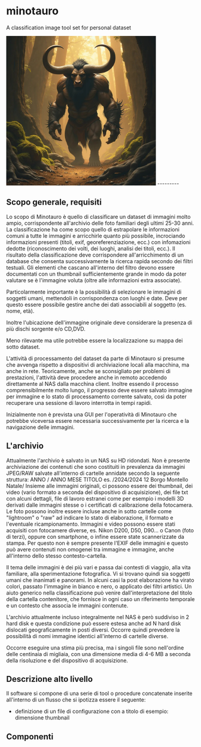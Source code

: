 # minotauro

A classification image tool set for personal dataset

<img src="minotaur.jpg" alt="minotaur" width="400"/>
---------

## Scopo generale, requisiti
Lo scopo di Minotauro è quello di classificare un dataset di immagini molto ampio, corrispondente all'archivio delle foto familiari degli ultimi 25-30 anni.
La classificazione ha come scopo quello di estrapolare le informazioni comuni a tutte le immagini e arricchirle quanto più possibile, incrociando informazioni presenti (titoli, exif, georeferenziazione, ecc.) con infomazioni dedotte (riconoscimento dei volti, dei luoghi, analisi dei titoli, ecc.).
Il risultato della classificazione deve corrispondere all'arricchimento di un database che consenta successivamente la ricerca rapida secondo dei filtri testuali.
Gli elementi che cascano all'interno del filtro devono essere documentati con un thumbnail sufficientemente grande in modo da poter valutare se è l'immagine voluta (oltre alle informazioni extra associate).

Particolarmente importante è la possibilità di selezionare le immagini di soggetti umani, mettendoli in corrispondenza con luoghi e date. 
Deve per questo essere possibile gestire anche dei dati associabili al soggetto (es. nome, età).

Inoltre l'ubicazione dell'immagine originale deve considerare la presenza di più dischi sorgente e/o CD,DVD. 

Meno rilevante ma utile potrebbe essere la localizzazione su mappa dei sotto dataset.

L'attività di processamento del dataset da parte di Minotauro si presume che avvenga rispetto a dispositivi di archiviazione locali alla macchina, ma anche in rete. Teoricamente, anche se sconsigliato per problemi di prestazioni, l'attività deve procedere anche in remoto accedendo direttamente al NAS dalla macchina client.
Inoltre essendo il processo comprensibilmente molto lungo, il progresso deve essere salvato immagine per immagine e lo stato di processamento corrente salvato, così da poter recuperare una sessione di lavoro interrotta in tempi rapidi.

Inizialmente non è prevista una GUI per l'operatività di Minotauro che potrebbe viceversa essere necessaria successivamente per la ricerca e la navigazione delle immagini.

## L'archivio
Attualmente l'archivio è salvato in un NAS su HD ridondati. Non è presente archiviazione dei contenuti che sono costituiti in prevalenza da immagini JPEG/RAW salvate all'interno di cartelle annidate secondo la seguente struttura:
ANNO / ANNO MESE TITOLO
es. <root archivio media>/2024/2024 12 Borgo Montello Natale/
Insieme alle immagini originali, ci possono essere dei thumbnail, dei video (vario formato a seconda del dispositivo di acquisizione), dei file txt con alcuni dettagli, file di lavoro estranei come per esempio i modelli 3D derivati dalle immagini stesse o i certificati di calibrazione della fotocamera.
Le foto possono inoltre essere incluse anche in sotto cartelle come "lightroom" o "raw" ad indicare lo stato di elaborazione, il formato e l'eventuale ricampionamento. 
Immagini e video possono essere stati acquisiti con fotocamere diverse, es. Nikon D200, D50, D90... o Canon (foto di terzi), oppure con smartphone, o infine essere state scannerizzate da stampa.
Per questo non è sempre presente l'EXIF delle immagini e questo può avere contenuti non omogenei tra immagine e immagine, anche all'interno dello stesso contesto-cartella.

Il tema delle immagini è dei più vari e passa dai contesti di viaggio, alla vita familiare, alla sperimentazione fotografica. Vi si trovano quindi sia soggetti umani che inanimati e panorami. 
In alcuni casi la post elaborazione ha virato colori, passato l'immagine in bianco e nero, o applicato dei filtri artistici.
Un aiuto generico nella classificazione può venire dall'interpretazione del titolo della cartella contenitore, che fornisce in ogni caso un riferimento temporale e un contesto che associa le immagini contenute.

L'archivio attualmente incluso integralmente nel NAS è però suddiviso in 2 hard disk e questa condizione può essere estesa anche ad N hard disk dislocati geograficamente in posti diversi.
Occorre quindi prevedere la possibilità di nomi immagine identici all'interno di cartelle diverse.

Occorre eseguire una stima più precisa, ma i singoli file sono nell'ordine delle centinaia di migliaia, con una dimensione media di 4-6 MB a seconda della risoluzione e del dispositivo di acquisizione.

## Descrizione alto livello
Il software si compone di una serie di tool o procedure concatenate inserite all'interno di un flusso che si ipotizza essere il seguente:
- definizione di un file di configurazione con a titolo di esempio: dimensione thumbnail

## Componenti

